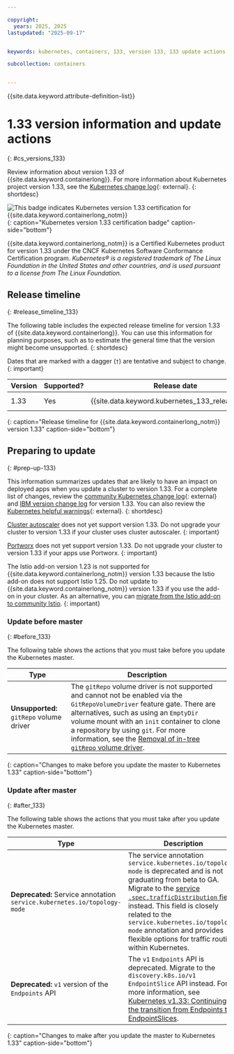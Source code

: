 ```yaml
---

copyright: 
  years: 2025, 2025
lastupdated: "2025-09-17"


keywords: kubernetes, containers, 133, version 133, 133 update actions

subcollection: containers


---
```


{{site.data.keyword.attribute-definition-list}}



# 1.33 version information and update actions
{: #cs_versions_133}


Review information about version 1.33 of {{site.data.keyword.containerlong}}. For more information about Kubernetes project version 1.33, see the [Kubernetes change log](https://kubernetes.io/releases/notes/.){: external}.
{: shortdesc}


![This badge indicates Kubernetes version 1.33 certification for {{site.data.keyword.containerlong_notm}}](images/certified-kubernetes-color.svg){: caption="Kubernetes version 1.33 certification badge" caption-side="bottom"} 

{{site.data.keyword.containerlong_notm}} is a Certified Kubernetes product for version 1.33 under the CNCF Kubernetes Software Conformance Certification program. _Kubernetes® is a registered trademark of The Linux Foundation in the United States and other countries, and is used pursuant to a license from The Linux Foundation._



## Release timeline 
{: #release_timeline_133}

The following table includes the expected release timeline for version 1.33 of {{site.data.keyword.containerlong}}. You can use this information for planning purposes, such as to estimate the general time that the version might become unsupported. 
{: shortdesc}

Dates that are marked with a dagger (`†`) are tentative and subject to change.
{: important}

| Version | Supported? | Release date | Unsupported date |
|------|------|----------|----------|
| 1.33 | Yes | {{site.data.keyword.kubernetes_133_release_date}} | {{site.data.keyword.kubernetes_133_unsupported_date}} `†` |
{: caption="Release timeline for {{site.data.keyword.containerlong_notm}} version 1.33" caption-side="bottom"}


## Preparing to update
{: #prep-up-133}

This information summarizes updates that are likely to have an impact on deployed apps when you update a cluster to version 1.33. For a complete list of changes, review the [community Kubernetes change log](https://github.com/kubernetes/kubernetes/blob/master/CHANGELOG/CHANGELOG-1.33.md){: external} and [IBM version change log](/docs/containers?topic=containers-changelog_133) for version 1.33. You can also review the [Kubernetes helpful warnings](https://kubernetes.io/blog/2020/09/03/warnings/){: external}.
{: shortdesc}

[Cluster autoscaler](/docs/containers?topic=containers-cluster-scaling-classic-vpc) does not yet support version 1.33. Do not upgrade your cluster to version 1.33 if your cluster uses cluster autoscaler.
{: important}

[Portworx](/docs/containers?topic=containers-storage_portworx_about) does not yet support version 1.33. Do not upgrade your cluster to version 1.33 if your apps use Portworx.
{: important}

The Istio add-on version 1.23 is not supported for {{site.data.keyword.containerlong_notm}} version 1.33 because the Istio add-on does not support Istio 1.25. Do not update to {{site.data.keyword.containerlong_notm}} version 1.33 if you use the add-on in your cluster. As an alternative, you can [migrate from the Istio add-on to community Istio](/docs/containers?topic=containers-istio&interface=ui#migrate).
{: important}

### Update before master
{: #before_133}

The following table shows the actions that you must take before you update the Kubernetes master.

| Type | Description |
| --- | --- |
| **Unsupported:** `gitRepo` volume driver | The `gitRepo` volume driver is not supported and cannot not be enabled via the `GitRepoVolumeDriver` feature gate. There are alternatives, such as using an `EmptyDir` volume mount with an `init` container to clone a repository by using `git`. For more information, see the [Removal of in-tree `gitRepo` volume driver](https://kubernetes.io/blog/2025/04/23/kubernetes-v1-33-release/#removal-of-in-tree-gitrepo-volume-driver). |
{: caption="Changes to make before you update the master to Kubernetes 1.33" caption-side="bottom"}


### Update after master
{: #after_133}

The following table shows the actions that you must take after you update the Kubernetes master.


| Type | Description |
| --- | --- |
| **Deprecated:** Service annotation `service.kubernetes.io/topology-mode` |  The service annotation `service.kubernetes.io/topology-mode` is deprecated and is not graduating from beta to GA. Migrate to the [service `.spec.trafficDistribution` field](https://kubernetes.io/docs/concepts/services-networking/service/#traffic-distribution) instead. This field is closely related to the `service.kubernetes.io/topology-mode` annotation and provides flexible options for traffic routing within Kubernetes. |
| **Deprecated:** `v1` version of the `Endpoints` API | The `v1` `Endpoints` API is deprecated. Migrate to the `discovery.k8s.io/v1` `EndpointSlice` API instead. For more information, see [Kubernetes v1.33: Continuing the transition from Endpoints to EndpointSlices](https://kubernetes.io/blog/2025/04/24/endpoints-deprecation/). |
{: caption="Changes to make after you update the master to Kubernetes 1.33" caption-side="bottom"}
